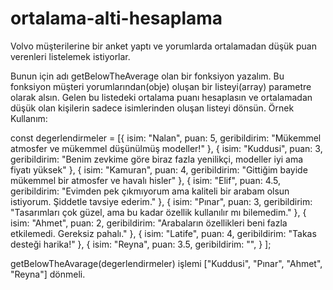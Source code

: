 # ortalama-alti-hesaplama
Volvo müşterilerine bir anket yaptı ve yorumlarda ortalamadan düşük puan verenleri listelemek istiyorlar.

Bunun için adı getBelowTheAverage olan bir fonksiyon yazalım.
Bu fonksiyon müşteri yorumlarından(obje) oluşan bir listeyi(array) parametre olarak alsın.
Gelen bu listedeki ortalama puanı hesaplasın ve ortalamadan düşük olan kişilerin sadece isimlerinden oluşan listeyi dönsün.
Örnek Kullanım:

const degerlendirmeler = [{
 isim: "Nalan",
 puan: 5,
 geribildirim: "Mükemmel atmosfer ve mükemmel düşünülmüş modeller!"
}, {
 isim: "Kuddusi",
 puan: 3,
 geribildirim: "Benim zevkime göre biraz fazla yenilikçi, modeller iyi ama fiyatı yüksek"
}, {
 isim: "Kamuran",
 puan: 4,
 geribildirim: "Gittiğim bayide mükemmel bir atmosfer ve havalı hisler"
}, {
 isim: "Elif",
 puan: 4.5,
 geribildirim: "Evimden pek çıkmıyorum ama kaliteli bir arabam olsun istiyorum. Şiddetle tavsiye ederim."
}, {
 isim: "Pınar",
 puan: 3,
 geribildirim: "Tasarımları çok güzel, ama bu kadar özellik kullanılır mı bilemedim."
}, {
 isim: "Ahmet",
 puan: 2,
 geribildirim: "Arabaların özellikleri beni fazla etkilemedi. Gereksiz pahalı."
}, {
 isim: "Latife",
 puan: 4,
 geribildirim: "Takas desteği harika!"
}, {
 isim: "Reyna",
 puan: 3.5,
 geribildirim: "",
}
];

getBelowTheAvarage(degerlendirmeler)
işlemi ["Kuddusi", "Pınar", "Ahmet", "Reyna"] dönmeli.
